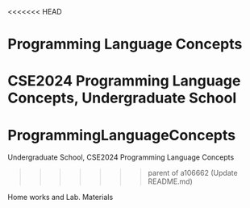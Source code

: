 <<<<<<< HEAD
# Programming Language Concepts
CSE2024 Programming Language Concepts, Undergraduate School
=======
# ProgrammingLanguageConcepts
Undergraduate School, CSE2024 Programming Language Concepts
>>>>>>> parent of a106662 (Update README.md)

Home works and Lab. Materials
